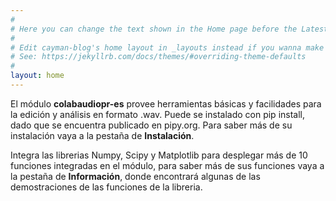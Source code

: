 ```yaml
---
#
# Here you can change the text shown in the Home page before the Latest Posts section.
#
# Edit cayman-blog's home layout in _layouts instead if you wanna make some changes
# See: https://jekyllrb.com/docs/themes/#overriding-theme-defaults
#
layout: home
---
```


El módulo **colabaudiopr-es** provee herramientas básicas y facilidades para la edición y análisis en formato .wav. Puede se instalado con pip install, dado que se encuentra publicado en pipy.org. Para saber más de su instalación vaya a la pestaña de **Instalación**.

Integra las librerias Numpy, Scipy y Matplotlib para desplegar más de 10 funciones integradas en el módulo, para saber más de sus funciones vaya a la pestaña de **Información**, donde encontrará algunas de las demostraciones de las funciones de la libreria.
